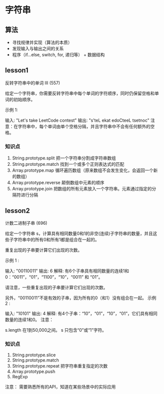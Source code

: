 # 字符串


## 算法

- 寻找规律并实现（算法的本质）
- 发现输入与输出之间的关系
- 程序（if...else, switch, for, 递归等） + 数据结构

## lesson1
反转字符串中的单词 III (557)

给定一个字符串，你需要反转字符串中每个单词的字符顺序，同时仍保留空格和单词的初始顺序。

示例 1:

输入: "Let's take LeetCode contest"
输出: "s'teL ekat edoCteeL tsetnoc" 
注意：在字符串中，每个单词由单个空格分隔，并且字符串中不会有任何额外的空格。

### 知识点

1. String.prototype.split     把一个字符串分割成字符串数组
2. String.prototype.match     找到一个或多个正则表达式的匹配
3. Array.prototype.map        循环遍历数组（原来数组不会发生变化，会返回一个新的数组）
4. Array.prototype.reverse    颠倒数组中元素的顺序
5. Array.prototype.join       把数组的所有元素放入一个字符串。元素通过指定的分隔符进行分隔


## lesson2
计数二进制子串 (696)

给定一个字符串 s，计算具有相同数量0和1的非空(连续)子字符串的数量，并且这些子字符串中的所有0和所有1都是组合在一起的。

重复出现的子串要计算它们出现的次数。

示例 1 :

输入: "00110011"
输出: 6
解释: 有6个子串具有相同数量的连续1和0：“0011”，“01”，“1100”，“10”，“0011” 和 “01”。

请注意，一些重复出现的子串要计算它们出现的次数。

另外，“00110011”不是有效的子串，因为所有的0（和1）没有组合在一起。
示例 2 :

输入: "10101"
输出: 4
解释: 有4个子串：“10”，“01”，“10”，“01”，它们具有相同数量的连续1和0。
注意：

s.length 在1到50,000之间。
s 只包含“0”或“1”字符。

### 知识点

1. String.prototype.slice
2. String.prototype.match
3. String.prototype.repeat  把字符串重复指定的次数
4. Array.prototype.push
5. RegExp

注意：
需要熟悉所有的API，知道在某些场景中的实际应用

